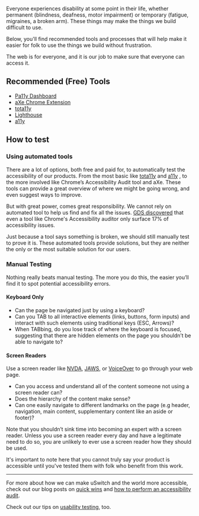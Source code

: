 Everyone experiences disability at some point in their life, whether permanent
(blindness, deafness, motor impairment) or temporary (fatigue, migraines, a broken arm).
These things may make the things we build difficult to use.

Below, you'll find recommended tools and processes that will help make it easier
for folk to use the things we build without frustration.

The web is for everyone, and it is our job to make sure that everyone can access it.

## Recommended (Free) Tools

* [Pa11y Dashboard]
* [aXe Chrome Extension]
* [tota11y]
* [Lighthouse]
* [a11y]

## How to test

### Using automated tools

There are a lot of options, both free and paid for, to automatically test the
accessibility of our products. From the most basic like [tota11y] and [a11y]
, to
the more involved like Chrome’s Accessibility Audit tool and aXe. These tools can
provide a great overview of where we might be going wrong, and even suggest ways
to improve.

But with great power, comes great responsibility. We cannot rely on automated tool
to help us find and fix all the issues.
[GDS discovered](https://accessibility.blog.gov.uk/2017/02/24/what-we-found-when-we-tested-tools-on-the-worlds-least-accessible-webpage)
that even a tool like Chrome's Accessibility auditor only surface 17% of accessibility issues.

Just because a tool says something is broken, we should still manually test to
prove it is. These automated tools provide solutions, but they are neither the
only or the most suitable solution for our users.

### Manual Testing

Nothing really beats manual testing. The more you do this, the easier you’ll find
it to spot potential accessibility errors.

#### Keyboard Only

* Can the page be navigated just by using a keyboard?
* Can you TAB to all interactive elements (links, buttons, form inputs) and interact
with such elements using traditional keys (ESC, Arrows)?
* When TABbing, do you lose track of where the keyboard is focused, suggesting that
there are hidden elements on the page you shouldn’t be able to navigate to?

#### Screen Readers

Use a screen reader like [NVDA](https://www.nvaccess.org/),
[JAWS](http://www.freedomscientific.com/Products/Blindness/Jaws), or
[VoiceOver](https://www.apple.com/accessibility/mac/vision/) to go through your
web page.

* Can you access and understand all of the content someone not using a screen reader can?
* Does the hierarchy of the content make sense?
* Can one easily navigate to different landmarks on the page
(e.g header, navigation, main content, supplementary content like an aside or footer)?

Note that you shouldn’t sink time into becoming an expert with a screen reader.
Unless you use a screen reader every day and have a legitimate need to do so, you
are unlikely to ever use a screen reader how they should be used.

It's important to note here that you cannot truly say your product is accessible
until you've tested them with folk who benefit from this work.

---

For more about how we can make uSwitch and the world more accessible, check out
our blog posts on [quick wins](https://labs.uswitch.com/four-accessibility-wins/)
and [how to perform an accessibility audit](https://labs.uswitch.com/how-to-do-an-accessibility-audit/).

Check out our tips on [usability testing](../design/validating-designs.html), too.

[Pa11y Dashboard]: https://github.com/pa11y/dashboard
[aXe Chrome Extension]: https://chrome.google.com/webstore/detail/axe/lhdoppojpmngadmnindnejefpokejbdd
[tota11y]: https://khan.github.io/tota11y/
[Lighthouse]: https://github.com/GoogleChrome/lighthouse
[a11y]: https://www.npmjs.com/package/a11y
